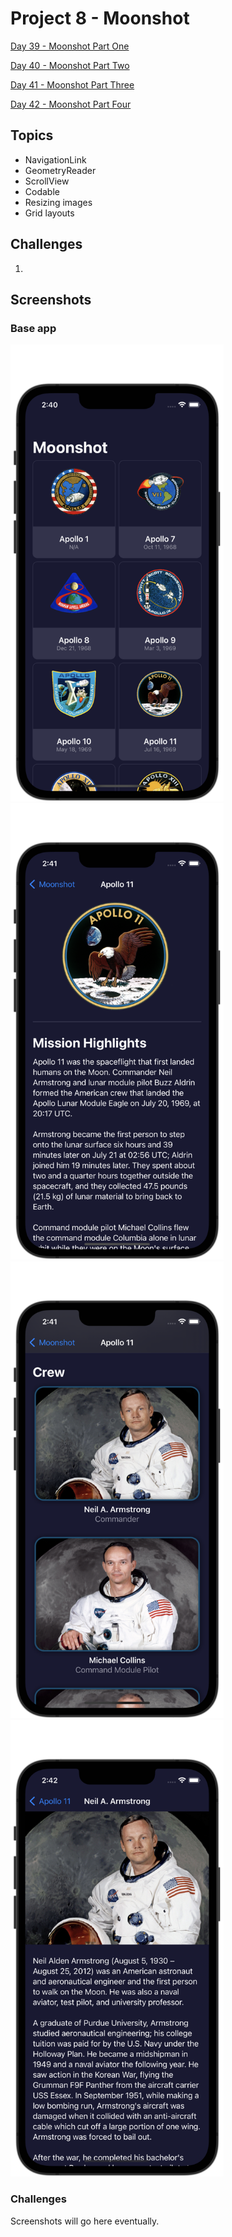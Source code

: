 #  Project 8 - Moonshot

[Day 39 - Moonshot Part One](https://www.hackingwithswift.com/100/swiftui/39)

[Day 40 - Moonshot Part Two](https://www.hackingwithswift.com/100/swiftui/40)

[Day 41 - Moonshot Part Three](https://www.hackingwithswift.com/100/swiftui/41)

[Day 42 - Moonshot Part Four](https://www.hackingwithswift.com/100/swiftui/42)

## Topics

* NavigationLink
* GeometryReader
* ScrollView
* Codable
* Resizing images
* Grid layouts

## Challenges

1. 

## Screenshots

### Base app

<p float="left">
    <img src="screenshots/moonshot01.png" alt="Moonshot Base Picture 1" width="341">
    <img src="screenshots/moonshot02.png" alt="Moonshot Base Picture 2" width="341">
    <img src="screenshots/moonshot03.png" alt="Moonshot Base Picture 3" width="341">
    <img src="screenshots/moonshot04.png" alt="Moonshot Base Picture 4" width="341">
                
</p>

### Challenges

Screenshots will go here eventually.

<!--<p float="left">-->
<!--    <img src="screenshots/wordscramble-challenge01.png" alt="Word Scramble Challenge Picture 1" width="341">-->
<!--    <img src="screenshots/wordscramble-challenge02.png" alt="Word Scramble Challenge Picture 2" width="341">-->
<!--</p>-->
